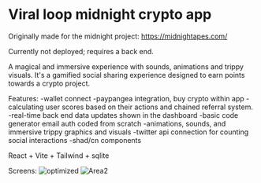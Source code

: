 # Viral loop midnight crypto app 

Originally made for the midnight project: https://midnightapes.com/

Currently not deployed; requires a back end.

A magical and immersive experience with sounds, animations and trippy visuals. It's a gamified social sharing experience designed to earn points towards a crypto project.

Features:
-wallet connect 
-paypangea integration, buy crypto within app 
-calculating user scores based on their actions and chained referral system.
-real-time back end data updates shown in the dashboard
-basic code generator email auth coded from scratch
-animations, sounds, and immersive trippy graphics and visuals
-twitter api connection for counting social interactions
-shad/cn components

React + Vite + Tailwind + sqlite



Screens: 
![optimized](https://github.com/user-attachments/assets/5f8a5381-8b21-46b1-9a09-b622c2f86811)
![Area2](https://github.com/user-attachments/assets/3d60bbe7-93c0-4475-b8bf-8d5d40ff8e7b)
